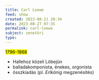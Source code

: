 ```yaml
---
title: Carl Loewe
feed: show
created: 2023-08-21 20:34
date: 2023-08-27 07:35
permalink: carl-loewe
subject: zenetöri
type: 
---
```


<mark>1796-1868</mark>

- Hallehoz közeli Löbejün
- balladakomponista, énekes, orgonista
- összkiadás (pl. *Erlkönig* megzenésítés)